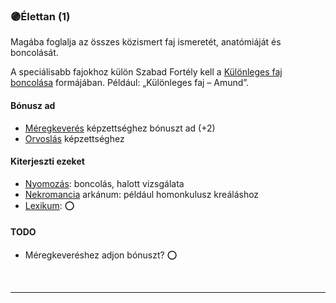 ### 🟣Élettan (1)

Magába foglalja az összes közismert faj ismeretét, anatómiáját és boncolását.

A speciálisabb fajokhoz külön Szabad Fortély kell a [Különleges faj boncolása](../fortelyok.szabad/kulonleges_faj_boncolasa.md) formájában. Például: „Különleges faj – Amund”.

#### Bónusz ad

- [Méregkeverés](../kepzettsegek.primer.altalanos/meregkeveres.md) képzettséghez bónuszt ad (+2)
- [Orvoslás](../kepzettsegek.primer.altalanos/orvoslas.md) képzettséghez
#### Kiterjeszti ezeket

- [Nyomozás](../kepzettsegek.primer.altalanos/nyomozas.md): boncolás, halott vizsgálata
- [Nekromancia](../kepzettsegek.primer.arkanumok/nekromancia.md) arkánum: például homonkulusz kreáláshoz
- [Lexikum](../kepzettsegek.szekunder/lexikum.md): ⭕


#### TODO
- Méregkeveréshez adjon bónuszt? ⭕

<br />

---

